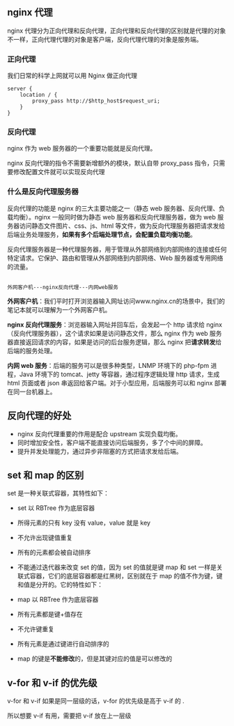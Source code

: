 ## nginx 代理

nginx 代理分为正向代理和反向代理，正向代理和反向代理的区别就是代理的对象不一样，正向代理代理的对象是客户端，反向代理代理的对象是服务端。

### 正向代理

我们日常的科学上网就可以用 Nginx 做正向代理

```
server {
    location / {
        proxy_pass http://$http_host$request_uri;
    }
}
```

### 反向代理

nginx 作为 web 服务器的一个重要功能就是反向代理。

nginx 反向代理的指令不需要新增额外的模块，默认自带 proxy_pass 指令，只需要修改配置文件就可以实现反向代理

### 什么是反向代理服务器

反向代理的功能是 nginx 的三大主要功能之一（静态 web 服务器、反向代理、负载均衡）。nginx 一般同时做为静态 web 服务器和反向代理服务器，做为 web 服务器访问静态文件图片、css、js、html 等文件，做为反向代理服务器把请求发给后端业务处理服务，**如果有多个后端处理节点，会配置负载均衡功能**。

反向代理服务器是一种代理服务器，用于管理从外部网络到内部网络的连接或任何特定请求。它保护、路由和管理从外部网络到内部网络、Web 服务器或专用网络的流量。

```

外网客户机---nginx反向代理---内网web服务
```

**外网客户机**：我们平时打开浏览器输入网址访问www.nginx.cn的场景中，我们的笔记本就可以理解为一个外网客户机。

**nginx 反向代理服务**：浏览器输入网址并回车后，会发起一个 http 请求给 nginx（反向代理服务器），这个请求如果是访问静态文件，那么 nginx 作为 web 服务器直接返回请求的内容，如果是访问的后台服务逻辑，那么 nginx 把**请求转发**给后端的服务处理。

**内网 web 服务**：后端的服务可以是很多种类型，LNMP 环境下的 php-fpm 进程，Java 环境下的 tomcat、jetty 等容器，通过程序逻辑处理 http 请求，生成 html 页面或者 json 串返回给客户端。对于小型应用，后端服务可以和 nginx 部署在同一台机器上。

## 反向代理的好处

- nginx 反向代理重要的作用是配合 upstream 实现负载均衡。
- 同时增加安全性，客户端不能直接访问后端服务，多了个中间的屏障。
- 提升并发处理能力，通过异步非阻塞的方式把请求发给后端。

## set 和 map 的区别

set 是一种关联式容器，其特性如下：

- set 以 RBTree 作为底层容器
- 所得元素的只有 key 没有 value，value 就是 key
- 不允许出现键值重复
- 所有的元素都会被自动排序
- 不能通过迭代器来改变 set 的值，因为 set 的值就是键
  map 和 set 一样是关联式容器，它们的底层容器都是红黑树，区别就在于 map 的值不作为键，键和值是分开的。它的特性如下：

- map 以 RBTree 作为底层容器
- 所有元素都是键+值存在
- 不允许键重复
- 所有元素是通过键进行自动排序的
- map 的键是**不能修改**的，但是其键对应的值是可以修改的

## v-for 和 v-if 的优先级

v-for 和 v-if 如果是同一层级的话，v-for 的优先级是高于 v-if 的 .

所以想要 v-if 有用，需要把 v-if 放在上一层级
